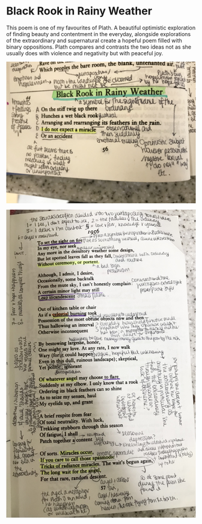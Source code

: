 # Black Rook in Rainy Weather

This poem is one of my favourites of Plath. A beautiful optimistic exploration of finding beauty and contentment in the everyday, alongside explorations of the extraordinary and supernatural create a hopeful poem filled with binary oppositions. Plath compares and contrasts the two ideas not as she usually does with violence and negativity but with peaceful joy.

![alt_text](black_rook_1.jpeg)

![alt_text](black_rook_2.jpeg)

